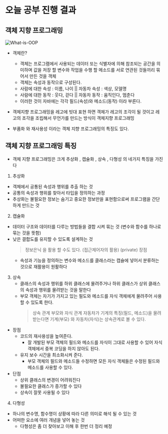 # 오늘 공부 진행 결과 

## 객체 지향 프로그래밍
![What-is-OOP](https://github.com/ohkyunkwon/TodayTIL/assets/39588146/eceb28f9-c281-448c-b511-2d23f95c6480)
  * 객체란?
    * 객체는 프로그램에서 사용되는 데이터 또는 식별자에 의해 참조되는 공간을 의미하며 값을 저장 할 변수와 작업을 수행 할 메소드를 서로 연관된 것들끼리 묶어서 만든 것을 객체
    * 객체는 속성과 동작으로 구성된다.
    * 사람에 대한 속성 : 이름, 나이 || 자동차 속성 : 색상, 모델명
    * 사람에 대한 동작 : 웃다, 걷다 || 자동차 동작 : 움직인다, 멈춘다
    * 이러한  것이 자바에는 각각 필드(속성)와 메소드(동작) 이라 부른다.
  
  * 객체지향 프로그래밍을 레고에 빗대 표현 하면 객체가 레고의 조각이 될 것이고 레고의 조각을 조립해서 무언가를 만드는 방식이 객체지향 프로그래밍
  * 부품화 와 재사용성 이라는 객체 지향 프로그래밍의 특징도 있다.

## 객체 지향 프로그래밍 특징
  * 객체 지향 프로그래밍은 크게 추상화 , 캡슐화 , 상속 , 다형성 의 네가지 특징을 가진다
1. 추상화
  * 객체에서 공통된 속성과 행위를 추출 하는 것
  * 공통의 속성과 행위를 찾아서 타입을 정의하는 과정
  * 추상화는 불필요한 정보는 숨기고 중요한 정보만을 표현함으로써 프로그램을 간단하게 만드는 것

2. 캡슐화
  * 데이터 구조와 데이터를 다루는 방법들을 결합 시켜 묶는 것 (변수와 함수를 하나로 묶는 것을 뜻함)
  * 낮은 결합도를 유지할 수 있도록 설계하는 것
    > 정보은닉 을 활용 할 수도 있다. (접근제어자의 활용) (private)
  장점
    - 속성과 기능을 정의하는 변수와 메소드를 클래스라는 캡슐에 넣어서 분류하는 것으로 재활용이 원활하다

3. 상속
   * 클래스의 속성과 행위를 하위 클래스에 물려주거나 하위 클래스가 상위 클래스의 속성과 행위를 물려받는 것을 말한다
   * 부모 객체는 자기가 가지고 있는 필도와 메소드를 자식 객체에게 물려주어 사용할 수 있도록 한다.
     > 상속 관계
     > 부모와 자식 관계
     > 자동차가 기계의 특징(필드, 메소드)을 물려받는다면 기계(부모) 와 자동차(자식)는 상속관계로 볼 수 있다.
  * 장점
    - 코드의 재사용성을 높여준다.
      - 잘 개발된 부모 객체의 필드와 메소드를 자식이 그대로 사용할 수 있어 자식 객체에서 중복 코딩을 하지 않아도 된다.
    - 유지 보수 시간을 최소화시켜 준다.
      - 부모 객체의 필드와 메소드들 수정하면 모든 자식 객체들은 수정된 필드와 메소드를 사용할 수 있다.   
  * 단점
    - 상위 클래스의 변경이 어려워진다
    - 불필요한 클래스가 증가할 수 있다
    - 상속이 잘못 사용될 수 있다

4. 다형성
  * 하나의 변수명, 함수명이 상황에 따라 다른 의미로 해석 될 수 있는 것
  * 어떠한 요소에 여러 개념을 넣어 놓는 것
    * 다형성은 좀 더 찾아보고 이해 후 한번 더 정리 예정

  
